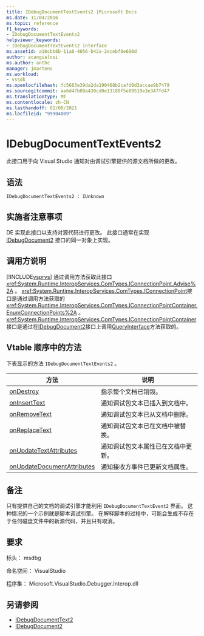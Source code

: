 ```yaml
---
title: IDebugDocumentTextEvents2 |Microsoft Docs
ms.date: 11/04/2016
ms.topic: reference
f1_keywords:
- IDebugDocumentTextEvents2
helpviewer_keywords:
- IDebugDocumentTextEvents2 interface
ms.assetid: a10cbb6b-11a8-4056-b42a-2ecebf0e690d
author: acangialosi
ms.author: anthc
manager: jmartens
ms.workload:
- vssdk
ms.openlocfilehash: fc5683e39da2da190468b2cafd0d3accae9b7479
ms.sourcegitcommit: ae6d47b09a439cd0e13180f5e89510e3e347fd47
ms.translationtype: MT
ms.contentlocale: zh-CN
ms.lasthandoff: 02/08/2021
ms.locfileid: "99904009"
---
```

# <a name="idebugdocumenttextevents2"></a>IDebugDocumentTextEvents2
此接口用于向 Visual Studio 通知对由调试引擎提供的源文档所做的更改。

## <a name="syntax"></a>语法

```
IDebugDocumentTextEvents2 : IUnknown
```

## <a name="notes-for-implementers"></a>实施者注意事项
 DE 实现此接口以支持对源代码进行更改。 此接口通常在实现 [IDebugDocument2](../../../extensibility/debugger/reference/idebugdocument2.md) 接口的同一对象上实现。

## <a name="notes-for-callers"></a>调用方说明
 [!INCLUDE[vsprvs](../../../code-quality/includes/vsprvs_md.md)] 通过调用方法获取此接口 <xref:System.Runtime.InteropServices.ComTypes.IConnectionPoint.Advise%2A> 。 <xref:System.Runtime.InteropServices.ComTypes.IConnectionPoint>接口是通过调用方法获取的 <xref:System.Runtime.InteropServices.ComTypes.IConnectionPointContainer.EnumConnectionPoints%2A> 。 <xref:System.Runtime.InteropServices.ComTypes.IConnectionPointContainer>接口是通过在[IDebugDocument2](../../../extensibility/debugger/reference/idebugdocument2.md)接口上调用[QueryInterface](/cpp/atl/queryinterface)方法获取的。

## <a name="methods-in-vtable-order"></a>Vtable 顺序中的方法
 下表显示的方法 `IDebugDocumentTextEvents2` 。

|方法|说明|
|------------|-----------------|
|[onDestroy](../../../extensibility/debugger/reference/idebugdocumenttextevents2-ondestroy.md)|指示整个文档已销毁。|
|[onInsertText](../../../extensibility/debugger/reference/idebugdocumenttextevents2-oninserttext.md)|通知调试包文本已插入到文档中。|
|[onRemoveText](../../../extensibility/debugger/reference/idebugdocumenttextevents2-onremovetext.md)|通知调试包文本已从文档中删除。|
|[onReplaceText](../../../extensibility/debugger/reference/idebugdocumenttextevents2-onreplacetext.md)|通知调试包文本已在文档中被替换。|
|[onUpdateTextAttributes](../../../extensibility/debugger/reference/idebugdocumenttextevents2-onupdatetextattributes.md)|通知调试包文本属性已在文档中更新。|
|[onUpdateDocumentAttributes](../../../extensibility/debugger/reference/idebugdocumenttextevents2-onupdatedocumentattributes.md)|通知接收方事件已更新文档属性。|

## <a name="remarks"></a>备注
 只有提供自己的文档的调试引擎才能利用 `IDebugDocumentTextEvent2` 界面。 这种情况的一个示例就是脚本调试引擎。 在解释脚本的过程中，可能会生成不存在于任何磁盘文件中的新源代码，并且只有取消。

## <a name="requirements"></a>要求
 标头： msdbg

 命名空间： VisualStudio

 程序集： Microsoft.VisualStudio.Debugger.Interop.dll

## <a name="see-also"></a>另请参阅
- [IDebugDocumentText2](../../../extensibility/debugger/reference/idebugdocumenttext2.md)
- [IDebugDocument2](../../../extensibility/debugger/reference/idebugdocument2.md)
